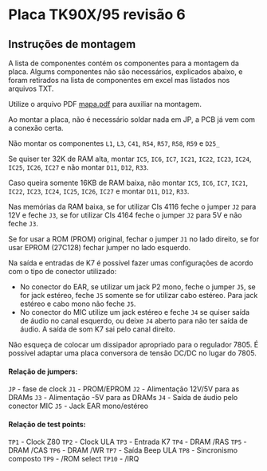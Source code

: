 # Placa TK90X/95 revisão 6

## Instruções de montagem

A lista de componentes contém os componentes para a montagem da placa. Algums componentes não são necessários, explicados abaixo, e foram retirados na lista de componentes em excel mas listados nos arquivos TXT.

Utilize o arquivo PDF [mapa.pdf](mapa.pdf) para auxiliar na montagem.

Ao montar a placa, não é necessário soldar nada em JP, a PCB já vem com a conexão certa.

Não montar os componentes `L1`, `L3`, `C41`, `R54`, `R57`, `R58`, `R59` e `D25_`

Se quiser ter 32K de RAM alta, montar `IC5`, `IC6`, `IC7`, `IC21`, `IC22`, `IC23`, `IC24`, `IC25`, `IC26`, `IC27` e não montar `D11`, `D12`, `R33`.

Caso queira somente 16KB de RAM baixa, não montar `IC5`, `IC6`, `IC7`, `IC21`, `IC22`, `IC23`, `IC24`, `IC25`, `IC26`, `IC27` e montar `D11`, `D12`, `R33`.

Nas memórias da RAM baixa, se for utilizar CIs 4116 feche o jumper `J2` para 12V e feche `J3`, se for utilizar CIs 4164 feche o jumper `J2` para 5V e não feche `J3`.

Se for usar a ROM (PROM) original, fechar o jumper `J1` no lado direito, se for usar EPROM (27C128) fechar jumper no lado esquerdo.

Na saída e entradas de K7 é possível fazer umas configurações de acordo com o tipo de conector utilizado:
 - No conector do EAR, se utilizar um jack P2 mono, feche o jumper `J5`, se for jack estéreo, feche `J5` somente se for utilizar cabo estéreo. Para jack estéreo e cabo mono não feche `J5`.
 - No conector do MIC utilize um jack estéreo e feche `J4` se quiser saída de áudio no canal esquerdo, ou deixe `J4` aberto para não ter saída de áudio. A saída de som K7 sai pelo canal direito.

Não esqueça de colocar um dissipador apropriado para o regulador 7805. É possível adaptar uma placa conversora de tensão DC/DC no lugar do 7805.

#### Relação de jumpers:

`JP` - fase de clock
`J1` - PROM/EPROM
`J2` - Alimentação 12V/5V para as DRAMs
`J3` - Alimentação -5V para as DRAMs
`J4` - Saída de áudio pelo conector MIC
`J5` - Jack EAR mono/estéreo

#### Relação de test points:

`TP1` - Clock Z80
`TP2` - Clock ULA
`TP3` - Entrada K7
`TP4` - DRAM /RAS
`TP5` - DRAM /CAS
`TP6` - DRAM /WR
`TP7` - Saída Beep ULA
`TP8` - Sincronismo composto
`TP9` - /ROM select
`TP10` - /IRQ
